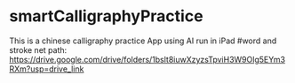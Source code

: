 # smartCalligraphyPractice
This is a chinese calligraphy practice App using AI run in iPad
#word and stroke net path: 
https://drive.google.com/drive/folders/1bslt8iuwXzyzsTpviH3W9Olg5EYm3RXm?usp=drive_link

